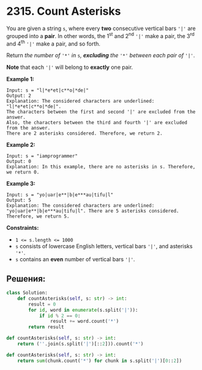 # 2315. Count Asterisks

You are given a string `s`, where every **two** consecutive vertical bars `'|'` are grouped into a **pair**. In other words, the 1<sup>st</sup> and 2<sup>nd</sup> `'|'` make a pair, the 3<sup>rd</sup> and 4<sup>th</sup> `'|'` make a pair, and so forth.

Return _the number of_ `'*'` _in_ `s`_, **excluding** the_ `'*'` _between each pair of_ `'|'`.

**Note** that each `'|'` will belong to **exactly** one pair.

**Example 1:**

```
Input: s = "l|*e*et|c**o|*de|"
Output: 2
Explanation: The considered characters are underlined: "l|*e*et|c**o|*de|".
The characters between the first and second '|' are excluded from the answer.
Also, the characters between the third and fourth '|' are excluded from the answer.
There are 2 asterisks considered. Therefore, we return 2.
```

**Example 2:**

```
Input: s = "iamprogrammer"
Output: 0
Explanation: In this example, there are no asterisks in s. Therefore, we return 0.

```

**Example 3:**

```
Input: s = "yo|uar|e**|b|e***au|tifu|l"
Output: 5
Explanation: The considered characters are underlined: "yo|uar|e**|b|e***au|tifu|l". There are 5 asterisks considered. Therefore, we return 5.
```

**Constraints:**

-   `1 <= s.length <= 1000`
-   `s` consists of lowercase English letters, vertical bars `'|'`, and asterisks `'*'`.
-   `s` contains an **even** number of vertical bars `'|'`.



## Решения:

```python
class Solution:
    def countAsterisks(self, s: str) -> int:
        result = 0
        for id, word in enumerate(s.split('|')):
            if id % 2 == 0:
                result += word.count('*')
        return result
```

```python
def countAsterisks(self, s: str) -> int:
    return (''.join(s.split('|')[::2])).count('*')
```

```python
def countAsterisks(self, s: str) -> int:
	return sum(chunk.count('*') for chunk in s.split('|')[0::2])
```
